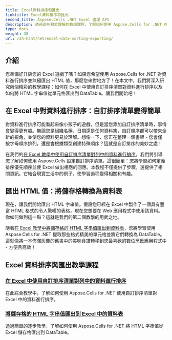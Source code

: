```yaml
---
title: Excel資料排序和匯出
linktitle: Excel資料排序和匯出
second_title: Aspose.Cells .NET Excel 處理 API
description: 透過這些易於理解的教學課程，了解如何使用 Aspose.Cells for .NET 在 Excel 中對資料進行排序並匯出 HTML 值。
type: docs
weight: 38
url: /zh-hant/net/excel-data-sorting-exporting/
---
```

## 介紹

您準備好升級您的 Excel 遊戲了嗎？如果您希望使用 Aspose.Cells for .NET 對資料進行排序並無縫匯出 HTML 值，那麼您來對地方了！在本文中，我們將深入研究兩個精彩的教學課程：如何在 Excel 中使用自訂排序清單對資料進行排序以及如何將 HTML 字串值從單元格匯出到 DataTable。讓我們開始吧！

## 在 Excel 中對資料進行排序：自訂排序清單變得簡單

對資料進行排序可能看起來像小孩子的遊戲，但是當您添加自訂排序清單時，事情會變得更有趣。無論您是組織名稱、日期還是任何資料集，自訂順序都可以帶來全新的視角，並使您的資料更易於理解。想像一下，您正在整理一個書架 - 您會僅按字母順序排列，還是會根據類型創建特殊順序？這就是自訂排序的美妙之處！ 

在我們的[在 Excel 教學中使用自訂排序清單對列中的資料進行排序](./sort-data-in-a-column-with-custom-sort-list-in-excel/)，我們將引導您了解如何使用 Aspose.Cells 設定自訂排序清單。這很簡單：您將學習如何定義排序優先順序並使 Excel 做出相應的回應。本教程不僅提供了步驟，還提供了相關資訊。它結合現實生活中的例子，使學習過程變得相關和有趣。

## 匯出 HTML 值：將儲存格轉換為資料表

現在，讓我們開始匯出 HTML 字串值。假設您已經在 Excel 中製作了一個具有豐富 HTML 格式的令人驚嘆的表格，現在您想要在 Web 應用程式中使用該資料。你如何做到這一點？這就是我們的第二個教學的用武之地。 

隨著[在 Excel 教學中將儲存格的 HTML 字串值匯出到資料表](./export-html-string-value-of-cells-to-datatable-in-excel/)，您將學習使用 Aspose.Cells for .NET 提取那些格式精美的單元格並將它們轉換為 DataTable。這就像將一本佈滿灰塵的舊書中的美味食譜轉移到您最喜歡的數位烹飪應用程式中 - 方便且高效！

## Excel 資料排序與匯出教學課程
### [在 Excel 中使用自訂排序清單對列中的資料進行排序](./sort-data-in-a-column-with-custom-sort-list-in-excel/)
在此綜合教學中，了解如何使用 Aspose.Cells for .NET 使用自訂排序清單對 Excel 中的資料進行排序。
### [將儲存格的 HTML 字串值匯出到 Excel 中的資料表](./export-html-string-value-of-cells-to-datatable-in-excel/)
透過簡單的逐步教學，了解如何使用 Aspose.Cells for .NET 將 HTML 字串值從 Excel 儲存格匯出到 DataTable。